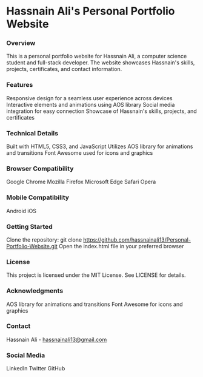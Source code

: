 # Hassnain Ali's Personal Portfolio Website
### Overview
This is a personal portfolio website for Hassnain Ali, a computer science student and full-stack developer. The website showcases Hassnain's skills, projects, certificates, and contact information.

### Features
Responsive design for a seamless user experience across devices
Interactive elements and animations using AOS library
Social media integration for easy connection
Showcase of Hassnain's skills, projects, and certificates
### Technical Details
Built with HTML5, CSS3, and JavaScript
Utilizes AOS library for animations and transitions
Font Awesome used for icons and graphics
### Browser Compatibility
Google Chrome
Mozilla Firefox
Microsoft Edge
Safari
Opera
### Mobile Compatibility
Android
iOS
### Getting Started
Clone the repository: git clone https://github.com/hassnainali13/Personal-Portfolio-Website.git
Open the index.html file in your preferred browser
### License
This project is licensed under the MIT License. See LICENSE for details.

### Acknowledgments
AOS library for animations and transitions
Font Awesome for icons and graphics
### Contact
Hassnain Ali - hassnainali13@gmail.com

### Social Media
LinkedIn
Twitter
GitHub
